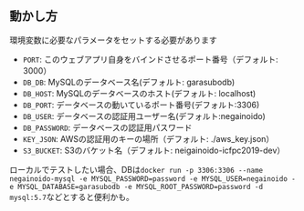 ## 動かし方
環境変数に必要なパラメータをセットする必要があります
- `PORT`: このウェブアプリ自身をバインドさせるポート番号（デフォルト: 3000）
- `DB_DB`: MySQLのデータベース名(デフォルト: garasubodb)
- `DB_HOST`: MySQLのデータベースのホスト(デフォルト: localhost)
- `DB_PORT`: データベースの動いているポート番号(デフォルト:3306)
- `DB_USER`: データベースの認証用ユーザー名(デフォルト:negainoido)
- `DB_PASSWORD`: データベースの認証用パスワード
- `KEY_JSON`: AWSの認証用のキーの場所（デフォルト: ./aws\_key.json）
- `S3_BUCKET`: S3のバケット名（デフォルト: neigainoido-icfpc2019-dev）

ローカルでテストしたい場合、DBは`docker run -p 3306:3306 --name negainoido-mysql -e MYSQL_PASSWORD=password -e MYSQL_USER=negainoido -e MYSQL_DATABASE=garasubodb -e MYSQL_ROOT_PASSWORD=password -d mysql:5.7`などとすると便利かも。
